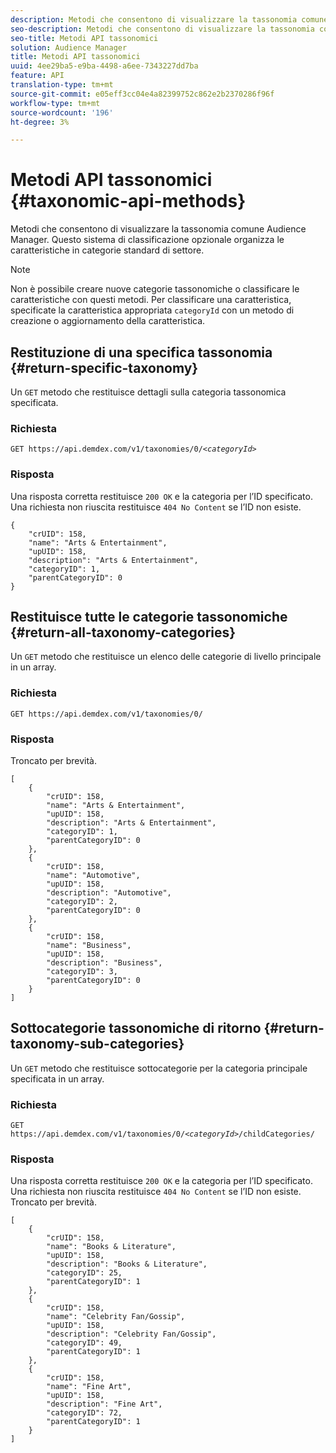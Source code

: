 ```yaml
---
description: Metodi che consentono di visualizzare la tassonomia comune  Audience Manager. Questo sistema di classificazione opzionale organizza le caratteristiche in categorie standard di settore.
seo-description: Metodi che consentono di visualizzare la tassonomia comune  Audience Manager. Questo sistema di classificazione opzionale organizza le caratteristiche in categorie standard di settore.
seo-title: Metodi API tassonomici
solution: Audience Manager
title: Metodi API tassonomici
uuid: 4ee29ba5-e9ba-4498-a6ee-7343227dd7ba
feature: API
translation-type: tm+mt
source-git-commit: e05eff3cc04e4a82399752c862e2b2370286f96f
workflow-type: tm+mt
source-wordcount: '196'
ht-degree: 3%

---
```



# Metodi API tassonomici {#taxonomic-api-methods}

Metodi che consentono di visualizzare la tassonomia comune  Audience Manager. Questo sistema di classificazione opzionale organizza le caratteristiche in categorie standard di settore.

<!-- c_rest_api_taxonomy.xml -->

>[!NOTE]
>
>Non è possibile creare nuove categorie tassonomiche o classificare le caratteristiche con questi metodi. Per classificare una caratteristica, specificate la caratteristica appropriata `categoryId` con un metodo di creazione o aggiornamento della caratteristica.

## Restituzione di una specifica tassonomia {#return-specific-taxonomy}

Un `GET` metodo che restituisce dettagli sulla categoria tassonomica specificata.

<!-- r_rest_api_taxonomy.xml -->

### Richiesta

`GET https://api.demdex.com/v1/taxonomies/0/`*`<categoryId>`*

### Risposta

Una risposta corretta restituisce `200 OK` e la categoria per l’ID specificato. Una richiesta non riuscita restituisce `404 No Content` se l’ID non esiste.

```
{
    "crUID": 158,
    "name": "Arts & Entertainment",
    "upUID": 158,
    "description": "Arts & Entertainment",
    "categoryID": 1,
    "parentCategoryID": 0
}
```

## Restituisce tutte le categorie tassonomiche {#return-all-taxonomy-categories}

Un `GET` metodo che restituisce un elenco delle categorie di livello principale in un array.

<!-- r_rest_api_taxonomies.xml -->

### Richiesta

`GET https://api.demdex.com/v1/taxonomies/0/`

### Risposta

Troncato per brevità.

```
[
    {
        "crUID": 158,
        "name": "Arts & Entertainment",
        "upUID": 158,
        "description": "Arts & Entertainment",
        "categoryID": 1,
        "parentCategoryID": 0
    },
    {
        "crUID": 158,
        "name": "Automotive",
        "upUID": 158,
        "description": "Automotive",
        "categoryID": 2,
        "parentCategoryID": 0
    },
    {
        "crUID": 158,
        "name": "Business",
        "upUID": 158,
        "description": "Business",
        "categoryID": 3,
        "parentCategoryID": 0
    }
]
```

## Sottocategorie tassonomiche di ritorno {#return-taxonomy-sub-categories}

Un `GET` metodo che restituisce sottocategorie per la categoria principale specificata in un array.

<!-- r_rest_api_taxonomy_sub.xml -->

### Richiesta

`GET https://api.demdex.com/v1/taxonomies/0/`*`<categoryId>`*`/childCategories/`

### Risposta

Una risposta corretta restituisce `200 OK` e la categoria per l’ID specificato. Una richiesta non riuscita restituisce `404 No Content` se l’ID non esiste. Troncato per brevità.

```
[
    {
        "crUID": 158,
        "name": "Books & Literature",
        "upUID": 158,
        "description": "Books & Literature",
        "categoryID": 25,
        "parentCategoryID": 1
    },
    {
        "crUID": 158,
        "name": "Celebrity Fan/Gossip",
        "upUID": 158,
        "description": "Celebrity Fan/Gossip",
        "categoryID": 49,
        "parentCategoryID": 1
    },
    {
        "crUID": 158,
        "name": "Fine Art",
        "upUID": 158,
        "description": "Fine Art",
        "categoryID": 72,
        "parentCategoryID": 1
    }
]
```
